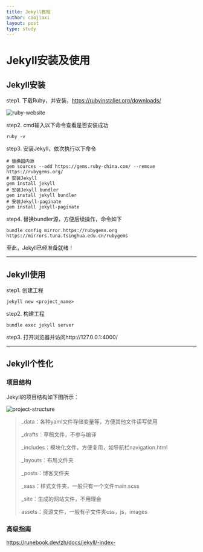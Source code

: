 ```yaml
---
title: Jekyll教程
author: caojiaxi
layout: post
type: study
---
```


# Jekyll安装及使用

## Jekyll安装

step1. 下载Ruby，并安装，https://rubyinstaller.org/downloads/

![ruby-website](https://caojiaxi0505.github.io/assets/images/ruby-website.jpg)

step2. cmd输入以下命令查看是否安装成功

```shell
ruby -v
```

step3. 安装Jekyll，依次执行以下命令

```shell
# 替换国内源
gem sources --add https://gems.ruby-china.com/ --remove https://rubygems.org/
# 安装Jekyll
gem install jekyll
# 安装Jekyll bundler
gem install jekyll bundler
# 安装Jekyll-paginate
gem install jekyll-paginate
```

step4. 替换bundler源，方便后续操作，命令如下

```shell
bundle config mirror.https://rubygems.org https://mirrors.tuna.tsinghua.edu.cn/rubygems
```

至此，Jekyll已经准备就绪！

---

## Jekyll使用

step1. 创建工程

```shell
jekyll new <project_name>
```

step2. 构建工程

```shell
bundle exec jekyll server
```

step3. 打开浏览器并访问http://127.0.0.1:4000/

---

## Jekyll个性化

### 项目结构

Jekyll的项目结构如下图所示：

![project-structure](https://jiaxi-cao.github.io/assets/images/proj-structure.png)

> _data：各种yaml文件存储变量等，方便其他文件读写使用
>
> _drafts：草稿文件，不参与编译
>
> _includes：模块化文件，方便复用，如导航栏navigation.html
>
> _layouts：布局文件夹
>
> _posts：博客文件夹
>
> _sass：样式文件夹，一般只有一个文件main.scss
>
> _site：生成的网站文件，不用理会
>
> assets：资源文件，一般有子文件夹css，js，images

### 高级指南

https://runebook.dev/zh/docs/jekyll/-index-
